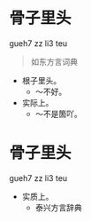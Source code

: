 # 骨子里头
gueh7 zz li3 teu
> 如东方言词典
- 根子里头。
  - ～不好。
- 实际上。
  - ～不是箇吖。

# 骨子里头
gueh7 zz li3 teu
+ 实质上。
  * 泰兴方言辞典
